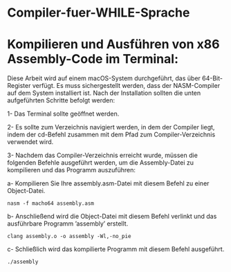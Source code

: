 # Compiler-fuer-WHILE-Sprache
# Kompilieren und Ausführen von x86 Assembly-Code im Terminal:
Diese Arbeit wird auf einem macOS-System durchgeführt, das über 64-Bit-Register verfügt. Es muss sichergestellt werden, dass der NASM-Compiler auf dem System installiert ist. Nach der Installation sollten die unten aufgeführten Schritte befolgt werden:

1- Das Terminal sollte geöffnet werden.

2- Es sollte zum Verzeichnis navigiert werden, in dem der Compiler liegt, indem der cd-Befehl zusammen mit dem Pfad zum Compiler-Verzeichnis verwendet wird.

3- Nachdem das Compiler-Verzeichnis erreicht wurde, müssen die folgenden Befehle ausgeführt werden, um die Assembly-Datei zu kompilieren und das Programm auszuführen:

a- Kompilieren Sie Ihre assembly.asm-Datei mit diesem Befehl zu einer Object-Datei.
      
    nasm -f macho64 assembly.asm
  
b- Anschließend wird die Object-Datei mit diesem Befehl verlinkt und das ausführbare Programm ’assembly’ erstellt.
      
    clang assembly.o -o assembly -Wl,-no_pie
  
c- Schließlich wird das kompilierte Programm mit diesem Befehl ausgeführt.
      
    ./assembly

